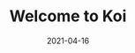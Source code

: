 ---
title: 'Welcome to Koi'
describe: 'The Koi Digest will be sent weekly and covers the latest updates from the Koi-mmunity in our mission to build a decentralized web.'
layout: front
image: koiprotocol.png
date: 2021-04-16
newsdate: April 16, 2021
rsvpUrl: https://mailchi.mp/4049c2977be4/welcome-to-the-koi-pond
newsType: node
tag: node
---